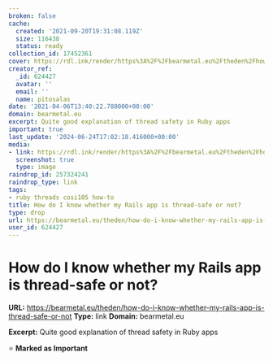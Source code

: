 ```yaml
---
broken: false
cache:
  created: '2021-09-20T19:31:08.119Z'
  size: 116438
  status: ready
collection_id: 17452361
cover: https://rdl.ink/render/https%3A%2F%2Fbearmetal.eu%2Ftheden%2Fhow-do-i-know-whether-my-rails-app-is-thread-safe-or-not
creator_ref:
  _id: 624427
  avatar: ''
  email: ''
  name: pitosalas
date: '2021-04-06T13:40:22.780000+00:00'
domain: bearmetal.eu
excerpt: Quite good explanation of thread safety in Ruby apps
important: true
last_update: '2024-06-24T17:02:18.416000+00:00'
media:
- link: https://rdl.ink/render/https%3A%2F%2Fbearmetal.eu%2Ftheden%2Fhow-do-i-know-whether-my-rails-app-is-thread-safe-or-not
  screenshot: true
  type: image
raindrop_id: 257324241
raindrop_type: link
tags:
- ruby threads cosi105 how-to
title: How do I know whether my Rails app is thread-safe or not?
type: drop
url: https://bearmetal.eu/theden/how-do-i-know-whether-my-rails-app-is-thread-safe-or-not
user_id: 624427
---
```


# How do I know whether my Rails app is thread-safe or not?

**URL:** https://bearmetal.eu/theden/how-do-i-know-whether-my-rails-app-is-thread-safe-or-not
**Type:** link
**Domain:** bearmetal.eu

**Excerpt:** Quite good explanation of thread safety in Ruby apps

⭐ **Marked as Important**
